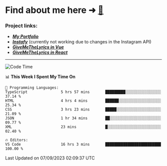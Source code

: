 # Find about me here ➜ [🧑](https://pauabella.dev)

### Project links:
- ***[My Portfolio](https://pauabella.dev)***
- ***[Instafy](https://instafy.me)*** (currently not working due to changes in the Instagram API)
- ***[GiveMeTheLyrics in Vue](https://lyrics.pauabella.dev)***
- ***[GiveMeTheLyrics in React](https://pauabella.dev/GiveMeTheLyrics)***

---
<!--START_SECTION:waka-->
![Code Time](http://img.shields.io/badge/Code%20Time-2%2C419%20hrs%2055%20mins-blue)

📊 **This Week I Spent My Time On** 

```text
💬 Programming Languages: 
TypeScript               5 hrs 57 mins       █████████░░░░░░░░░░░░░░░░   37.14 % 
HTML                     4 hrs 4 mins        ██████░░░░░░░░░░░░░░░░░░░   25.34 % 
CSS                      3 hrs 23 mins       █████░░░░░░░░░░░░░░░░░░░░   21.09 % 
JSON                     1 hr 34 mins        ██░░░░░░░░░░░░░░░░░░░░░░░   09.77 % 
XML                      23 mins             █░░░░░░░░░░░░░░░░░░░░░░░░   02.40 % 

🔥 Editors: 
VS Code                  16 hrs 3 mins       █████████████████████████   100.00 % 
```


 Last Updated on 07/09/2023 02:09:37 UTC
<!--END_SECTION:waka-->
